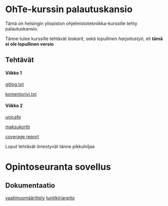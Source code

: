 # OhTe-kurssin palautuskansio

Tämä on helsingin yliopiston ohjelmistotekniikka-kurssille tehty palautuskansio.

Tänne tulee kurssille tehtävät *laskarit*, sekä lopullinen *harjoitustyö*, eli **tämä ei ole lopullinen versio**

## Tehtävät

#### Viikko 1

[gitlog.txt](laskarit/viikko1/gitlog.txt)

[komentorivi.txt](laskarit/viikko1/komentorivi.txt)

#### Viikko 2
[unicafe](laskarit/viikko2/unicafe)

[maksukortti](laskarit/viikko2/maksukortti)

[coverage report](laskarit/viikko2/coverage_report_unicafe.png)

Loput tehtävät ilmestyvät tänne pikkuhiljaa

# Opintoseuranta sovellus

## Dokumentaatio

[vaatimusmäärittely](opintoseuranta/dokumentaatio/vaatimusmaarittely.md)
[tuntikirjanpito](opintoseuranta/dokumentaatio/tuntikirjanpito.md)
